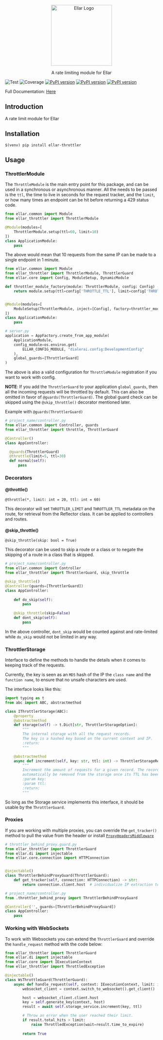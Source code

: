 <p align="center">
  <a href="#" target="blank"><img src="docs/img/EllarLogoIconOnly.png" width="200" alt="Ellar Logo" /></a>
</p>

<p align="center">A rate limiting module for Ellar</p>

![Test](https://github.com/eadwinCode/ellar-throttler/actions/workflows/test_full.yml/badge.svg)
![Coverage](https://img.shields.io/codecov/c/github/eadwinCode/ellar-throttler)
[![PyPI version](https://badge.fury.io/py/ellar-throttler.svg)](https://badge.fury.io/py/ellar-throttler)
[![PyPI version](https://img.shields.io/pypi/v/ellar-throttler.svg)](https://pypi.python.org/pypi/ellar-throttler)
[![PyPI version](https://img.shields.io/pypi/pyversions/ellar-throttler.svg)](https://pypi.python.org/pypi/ellar-throttler)

Full Documentation: [Here](https://eadwincode.github.io/ellar/throttling/)

## Introduction
A rate limit module for Ellar

## Installation
```shell
$(venv) pip install ellar-throttler
```
## Usage
### ThrottlerModule
The `ThrottleModule` is the main entry point for this package, and can be used in a synchronous or asynchronous manner. 
All the needs to be passed is the `ttl`, the time to live in seconds for the request tracker, and the `limit`, 
or how many times an endpoint can be hit before returning a 429 status code.

```python
from ellar.common import Module
from ellar_throttler import ThrottlerModule

@Module(modules=[
    ThrottlerModule.setup(ttl=60, limit=10)
])
class ApplicationModule:
    pass
```
The above would mean that 10 requests from the same IP can be made to a single endpoint in 1 minute.

```python
from ellar.common import Module
from ellar_throttler import ThrottlerModule, ThrottlerGuard
from ellar.core import Config, ModuleSetup, DynamicModule

def throttler_module_factory(module: ThrottlerModule, config: Config) -> DynamicModule:
    return module.setup(ttl=config['THROTTLE_TTL'], limit=config['THROTTLE_LIMIT'])


@Module(modules=[
    ModuleSetup(ThrottlerModule, inject=[Config], factory=throttler_module_factory)
])
class ApplicationModule:
    pass

# server.py
application = AppFactory.create_from_app_module(
    ApplicationModule,
    config_module=os.environ.get(
        ELLAR_CONFIG_MODULE, "dialerai.config:DevelopmentConfig"
    ),
    global_guards=[ThrottlerGuard]
)
```
The above is also a valid configuration for `ThrottleModule` registration if you want to work with config.

**NOTE**: If you add the `ThrottlerGuard` to your application `global_guards`, then all the incoming requests will be throttled by default. 
This can also be omitted in favor of `@guards(ThrottlerGuard)`. 
The global guard check can be skipped using the `@skip_throttle()` decorator mentioned later.

Example with `@guards(ThrottlerGuard)`
```python
# project_name/controller.py
from ellar.common import Controller, guards
from ellar_throttler import throttle, ThrottlerGuard

@Controller()
class AppController:

  @guards(ThrottlerGuard)
  @throttle(limit=5, ttl=30)
  def normal(self):
      pass

```
### Decorators
#### @throttle()
```
@throttle(*, limit: int = 20, ttl: int = 60)
```
This decorator will set `THROTTLER_LIMIT` and `THROTTLER_TTL` metadata on the route, for retrieval from the Reflector class. 
It can be applied to controllers and routes.
#### @skip_throttle()
```
@skip_throttle(skip: bool = True)
```
This decorator can be used to skip a route or a class or to negate the skipping of a route in 
a class that is skipped.

```python
# project_name/controller.py
from ellar.common import Controller
from ellar_throttler import ThrottlerGuard, skip_throttle

@skip_throttle()
@Controller(guards=[ThrottlerGuard])
class AppController:
  
    def do_skip(self):
        pass
  
    @skip_throttle(skip=False)
    def dont_skip(self):
        pass
```
In the above controller, `dont_skip` would be counted against and 
rate-limited while `do_skip` would not be limited in any way.

### ThrottlerStorage
Interface to define the methods to handle the details when it comes to keeping track of the requests.

Currently, the key is seen as an `MD5` hash of the IP the `class name` and the `function name`, 
to ensure that no unsafe characters are used.

The interface looks like this:

```python
import typing as t
from abc import ABC, abstractmethod

class IThrottlerStorage(ABC):
    @property
    @abstractmethod
    def storage(self) -> t.Dict[str, ThrottlerStorageOption]:
        """
        The internal storage with all the request records.
        The key is a hashed key based on the current context and IP.
        :return:
        """

    @abstractmethod
    async def increment(self, key: str, ttl: int) -> ThrottlerStorageRecord:
        """
        Increment the amount of requests for a given record. The record will
        automatically be removed from the storage once its TTL has been reached.
        :param key:
        :param ttl:
        :return:
        """
```
So long as the Storage service implements this interface, it should be usable by the `ThrottlerGuard`.

### Proxies
If you are working with multiple proxies, you can override the `get_tracker()` method to pull the value from the header or install 
[`ProxyHeadersMiddleware`](https://github.com/encode/uvicorn/blob/master/uvicorn/middleware/proxy_headers.py)

```python
# throttler_behind_proxy.guard.py
from ellar_throttler import ThrottlerGuard
from ellar.di import injectable
from ellar.core.connection import HTTPConnection


@injectable()
class ThrottlerBehindProxyGuard(ThrottlerGuard):
    def get_tracker(self, connection: HTTPConnection) -> str:
        return connection.client.host  # individualize IP extraction to meet your own needs

# project_name/controller.py
from .throttler_behind_proxy import ThrottlerBehindProxyGuard

@Controller('', guards=[ThrottlerBehindProxyGuard])
class AppController:
    pass
```

### Working with WebSockets
To work with Websockets you can extend the `ThrottlerGuard` and override the `handle_request` method with the code below:
```python
from ellar_throttler import ThrottlerGuard
from ellar.di import injectable
from ellar.core import IExecutionContext
from ellar_throttler import ThrottledException

@injectable()
class WsThrottleGuard(ThrottlerGuard):
    async def handle_request(self, context: IExecutionContext, limit: int, ttl: int) -> bool:
        websocket_client = context.switch_to_websocket().get_client()

        host = websocket_client.client.host
        key = self.generate_key(context, host)
        result = await self.storage_service.increment(key, ttl)

        # Throw an error when the user reached their limit.
        if result.total_hits > limit:
            raise ThrottledException(wait=result.time_to_expire)
        
        return True
```
